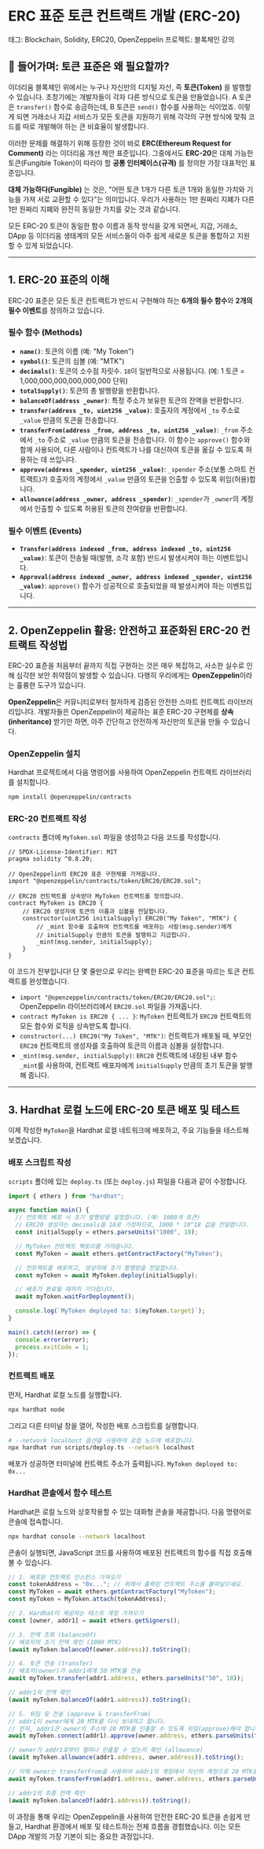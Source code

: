 # ERC 표준 토큰 컨트랙트 개발 (ERC-20)

태그: Blockchain, Solidity, ERC20, OpenZeppelin
프로젝트: 블록체인 강의

## 📜 들어가며: 토큰 표준은 왜 필요할까?

이더리움 블록체인 위에서는 누구나 자신만의 디지털 자산, 즉 **토큰(Token)** 을 발행할 수 있습니다. 초창기에는 개발자들이 각자 다른 방식으로 토큰을 만들었습니다. A 토큰은 `transfer()` 함수로 송금하는데, B 토큰은 `send()` 함수를 사용하는 식이었죠. 이렇게 되면 거래소나 지갑 서비스가 모든 토큰을 지원하기 위해 각각의 구현 방식에 맞춰 코드를 따로 개발해야 하는 큰 비효율이 발생합니다.

이러한 문제를 해결하기 위해 등장한 것이 바로 **ERC(Ethereum Request for Comment)** 라는 이더리움 개선 제안 표준입니다. 그중에서도 **ERC-20**은 대체 가능한 토큰(Fungible Token)이 따라야 할 **공통 인터페이스(규격)** 를 정의한 가장 대표적인 표준입니다.

**대체 가능하다(Fungible)** 는 것은, "어떤 토큰 1개가 다른 토큰 1개와 동일한 가치와 기능을 가져 서로 교환할 수 있다"는 의미입니다. 우리가 사용하는 1만 원짜리 지폐가 다른 1만 원짜리 지폐와 완전히 동일한 가치를 갖는 것과 같습니다.

모든 ERC-20 토큰이 동일한 함수 이름과 동작 방식을 갖게 되면서, 지갑, 거래소, DApp 등 이더리움 생태계의 모든 서비스들이 아주 쉽게 새로운 토큰을 통합하고 지원할 수 있게 되었습니다.

---

## 1. ERC-20 표준의 이해

ERC-20 표준은 모든 토큰 컨트랙트가 반드시 구현해야 하는 **6개의 필수 함수**와 **2개의 필수 이벤트**를 정의하고 있습니다.

### **필수 함수 (Methods)**

-   **`name()`**: 토큰의 이름 (예: "My Token")
-   **`symbol()`**: 토큰의 심볼 (예: "MTK")
-   **`decimals()`**: 토큰의 소수점 자릿수. `18`이 일반적으로 사용됩니다. (예: 1 토큰 = 1,000,000,000,000,000,000 단위)
-   **`totalSupply()`**: 토큰의 총 발행량을 반환합니다.
-   **`balanceOf(address _owner)`**: 특정 주소가 보유한 토큰의 잔액을 반환합니다.
-   **`transfer(address _to, uint256 _value)`**: 호출자의 계정에서 `_to` 주소로 `_value` 만큼의 토큰을 전송합니다.
-   **`transferFrom(address _from, address _to, uint256 _value)`**: `_from` 주소에서 `_to` 주소로 `_value` 만큼의 토큰을 전송합니다. 이 함수는 `approve()` 함수와 함께 사용되어, 다른 사람이나 컨트랙트가 나를 대신하여 토큰을 옮길 수 있도록 허용하는 데 쓰입니다.
-   **`approve(address _spender, uint256 _value)`**: `_spender` 주소(보통 스마트 컨트랙트)가 호출자의 계정에서 `_value` 만큼의 토큰을 인출할 수 있도록 위임(허용)합니다.
-   **`allowance(address _owner, address _spender)`**: `_spender`가 `_owner`의 계정에서 인출할 수 있도록 허용된 토큰의 잔여량을 반환합니다.

### **필수 이벤트 (Events)**

-   **`Transfer(address indexed _from, address indexed _to, uint256 _value)`**: 토큰이 전송될 때(발행, 소각 포함) 반드시 발생시켜야 하는 이벤트입니다.
-   **`Approval(address indexed _owner, address indexed _spender, uint256 _value)`**: `approve()` 함수가 성공적으로 호출되었을 때 발생시켜야 하는 이벤트입니다.

---

## 2. OpenZeppelin 활용: 안전하고 표준화된 ERC-20 컨트랙트 작성법

ERC-20 표준을 처음부터 끝까지 직접 구현하는 것은 매우 복잡하고, 사소한 실수로 인해 심각한 보안 취약점이 발생할 수 있습니다. 다행히 우리에게는 **OpenZeppelin**이라는 훌륭한 도구가 있습니다.

**OpenZeppelin**은 커뮤니티로부터 철저하게 검증된 안전한 스마트 컨트랙트 라이브러리입니다. 개발자들은 OpenZeppelin이 제공하는 표준 ERC-20 구현체를 **상속(inheritance)** 받기만 하면, 아주 간단하고 안전하게 자신만의 토큰을 만들 수 있습니다.

### **OpenZeppelin 설치**

Hardhat 프로젝트에서 다음 명령어를 사용하여 OpenZeppelin 컨트랙트 라이브러리를 설치합니다.

```bash
npm install @openzeppelin/contracts
```

### **ERC-20 컨트랙트 작성**

`contracts` 폴더에 `MyToken.sol` 파일을 생성하고 다음 코드를 작성합니다.

```solidity
// SPDX-License-Identifier: MIT
pragma solidity ^0.8.20;

// OpenZeppelin의 ERC20 표준 구현체를 가져옵니다.
import "@openzeppelin/contracts/token/ERC20/ERC20.sol";

// ERC20 컨트랙트를 상속받아 MyToken 컨트랙트를 정의합니다.
contract MyToken is ERC20 {
    // ERC20 생성자에 토큰의 이름과 심볼을 전달합니다.
    constructor(uint256 initialSupply) ERC20("My Token", "MTK") {
        // _mint 함수를 호출하여 컨트랙트를 배포하는 사람(msg.sender)에게
        // initialSupply 만큼의 토큰을 발행하고 지급합니다.
        _mint(msg.sender, initialSupply);
    }
}
```

이 코드가 전부입니다! 단 몇 줄만으로 우리는 완벽한 ERC-20 표준을 따르는 토큰 컨트랙트를 완성했습니다.

-   `import "@openzeppelin/contracts/token/ERC20/ERC20.sol";`: OpenZeppelin 라이브러리에서 `ERC20.sol` 파일을 가져옵니다.
-   `contract MyToken is ERC20 { ... }`: `MyToken` 컨트랙트가 `ERC20` 컨트랙트의 모든 함수와 로직을 상속받도록 합니다.
-   `constructor(...) ERC20("My Token", "MTK")`: 컨트랙트가 배포될 때, 부모인 `ERC20` 컨트랙트의 생성자를 호출하여 토큰의 이름과 심볼을 설정합니다.
-   `_mint(msg.sender, initialSupply)`: `ERC20` 컨트랙트에 내장된 내부 함수 `_mint`를 사용하여, 컨트랙트 배포자에게 `initialSupply` 만큼의 초기 토큰을 발행해 줍니다.

---

## 3. Hardhat 로컬 노드에 ERC-20 토큰 배포 및 테스트

이제 작성한 `MyToken`을 Hardhat 로컬 네트워크에 배포하고, 주요 기능들을 테스트해 보겠습니다.

### **배포 스크립트 작성**

`scripts` 폴더에 있는 `deploy.ts` (또는 `deploy.js`) 파일을 다음과 같이 수정합니다.

```typescript
import { ethers } from "hardhat";

async function main() {
  // 컨트랙트 배포 시 초기 발행량을 설정합니다. (예: 1000개 토큰)
  // ERC20 생성자는 decimals를 18로 가정하므로, 1000 * 10^18 값을 전달합니다.
  const initialSupply = ethers.parseUnits("1000", 18);

  // MyToken 컨트랙트 팩토리를 가져옵니다.
  const MyToken = await ethers.getContractFactory("MyToken");

  // 컨트랙트를 배포하고, 생성자에 초기 발행량을 전달합니다.
  const myToken = await MyToken.deploy(initialSupply);

  // 배포가 완료될 때까지 기다립니다.
  await myToken.waitForDeployment();

  console.log(`MyToken deployed to: ${myToken.target}`);
}

main().catch((error) => {
  console.error(error);
  process.exitCode = 1;
});
```

### **컨트랙트 배포**

먼저, Hardhat 로컬 노드를 실행합니다.

```bash
npx hardhat node
```

그리고 다른 터미널 창을 열어, 작성한 배포 스크립트를 실행합니다.

```bash
# --network localhost 옵션을 사용하여 로컬 노드에 배포합니다.
npx hardhat run scripts/deploy.ts --network localhost
```

배포가 성공하면 터미널에 컨트랙트 주소가 출력됩니다.
`MyToken deployed to: 0x...`

### **Hardhat 콘솔에서 함수 테스트**

Hardhat은 로컬 노드와 상호작용할 수 있는 대화형 콘솔을 제공합니다. 다음 명령어로 콘솔에 접속합니다.

```bash
npx hardhat console --network localhost
```

콘솔이 실행되면, JavaScript 코드를 사용하여 배포된 컨트랙트의 함수를 직접 호출해 볼 수 있습니다.

```javascript
// 1. 배포된 컨트랙트 인스턴스 가져오기
const tokenAddress = "0x..."; // 위에서 출력된 컨트랙트 주소를 붙여넣으세요.
const MyToken = await ethers.getContractFactory("MyToken");
const myToken = MyToken.attach(tokenAddress);

// 2. Hardhat이 제공하는 테스트 계정 가져오기
const [owner, addr1] = await ethers.getSigners();

// 3. 잔액 조회 (balanceOf)
// 배포자의 초기 잔액 확인 (1000 MTK)
(await myToken.balanceOf(owner.address)).toString();

// 4. 토큰 전송 (transfer)
// 배포자(owner)가 addr1에게 50 MTK를 전송
await myToken.transfer(addr1.address, ethers.parseUnits("50", 18));

// addr1의 잔액 확인
(await myToken.balanceOf(addr1.address)).toString();

// 5. 위임 및 전송 (approve & transferFrom)
// addr1이 owner에게 20 MTK를 다시 보내려고 합니다.
// 먼저, addr1은 owner의 주소에 20 MTK를 인출할 수 있도록 위임(approve)해야 합니다.
await myToken.connect(addr1).approve(owner.address, ethers.parseUnits("20", 18));

// owner가 addr1로부터 얼마나 인출할 수 있는지 확인 (allowance)
(await myToken.allowance(addr1.address, owner.address)).toString();

// 이제 owner는 transferFrom을 사용하여 addr1의 계정에서 자신의 계정으로 20 MTK를 가져올 수 있습니다.
await myToken.transferFrom(addr1.address, owner.address, ethers.parseUnits("20", 18));

// addr1의 최종 잔액 확인
(await myToken.balanceOf(addr1.address)).toString();
```

이 과정을 통해 우리는 OpenZeppelin을 사용하여 안전한 ERC-20 토큰을 손쉽게 만들고, Hardhat 환경에서 배포 및 테스트하는 전체 흐름을 경험했습니다. 이는 모든 DApp 개발의 가장 기본이 되는 중요한 과정입니다.

